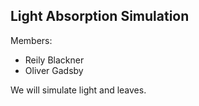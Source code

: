 ## Light Absorption Simulation

Members:
* Reily Blackner
* Oliver Gadsby

We will simulate light and leaves.

